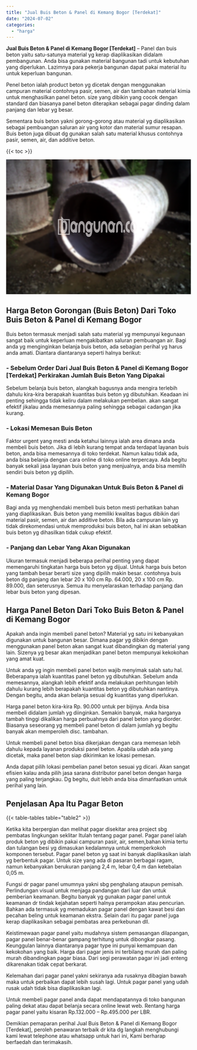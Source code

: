 ```yaml
---
title: "Jual Buis Beton & Panel di Kemang Bogor [Terdekat]"
date: "2024-07-02"
categories: 
  - "harga"
---
```


**Jual Buis Beton & Panel di Kemang Bogor \[Terdekat\]** – Panel dan buis beton yaitu satu-satunya material yg kerap diaplikasikan didalam pembangunan. Anda bisa gunakan material bangunan tadi untuk kebutuhan yang diperlukan. Lazimnya para pekerja bangunan dapat pakai material itu untuk keperluan bangunan.

Penel beton ialah product beton yg dicetak dengan menggunakan campuran material contohnya pasir, semen, air dan tambahan material kimia untuk menghasilkan panel beton. size yang dibikin yang cocok dengan standard dan biasanya panel beton diterapkan sebagai pagar dinding dalam panjang dan lebar yg besar.

Sementara buis beton yakni gorong-gorong atau material yg diaplikasikan sebagai pembuangan saluran air yang kotor dan material sumur resapan. Buis beton juga dibuat dg gunakan salah satu material khusus contohnya pasir, semen, air, dan additive beton.

{{< toc >}}

![Jual Buis Beton & Panel di Kemang Bogor [Terdekat]](/images/jual-panel-buis-beton-murah-35.png)

## Harga Beton Gorongan (Buis Beton) Dari Toko Buis Beton & Panel di Kemang Bogor

Buis beton termasuk menjadi salah satu material yg mempunyai kegunaan sangat baik untuk keperluan mengakibatkan saluran pembuangan air. Bagi anda yg menginginkan belanja buis beton, ada sebagian perihal yg harus anda amati. Diantara diantaranya seperti halnya berikut:

### \- Sebelum Order Dari Jual Buis Beton & Panel di Kemang Bogor \[Terdekat\] Perkirakan Jumlah Buis Beton Yang Dipakai

Sebelum belanja buis beton, alangkah bagusnya anda mengira terlebih dahulu kira-kira berapakah kuantitas buis beton yg dibutuhkan. Keadaan ini penting sehingga tidak keliru dalam melakukan pembelian. akan sangat efektif jikalau anda memesannya paling sehingga sebagai cadangan jika kurang.

### \- Lokasi Memesan Buis Beton

Faktor urgent yang mesti anda ketahui lainnya ialah area dimana anda membeli buis beton. Jika di lebih kurang tempat anda terdapat layanan buis beton, anda bisa memesannya di toko terdekat. Namun kalau tidak ada, anda bisa belanja dengan cara online di toko online terpercaya. Ada begitu banyak sekali jasa layanan buis beton yang menjualnya, anda bisa memilih sendiri buis beton yg dipilih.

### \- Material Dasar Yang Digunakan Untuk Buis Beton & Panel di Kemang Bogor

Bagi anda yg menghendaki membeli buis beton mesti perhatikan bahan yang diaplikasikan. Buis beton yang memiliki kwalitas bagus dibikin dari material pasir, semen, air dan additive beton. Bila ada campuran lain yg tidak direkomendasi untuk memproduksi buis beton, hal ini akan sebabkan buis beton yg dihasilkan tidak cukup efektif.

### \- Panjang dan Lebar Yang Akan Digunakan

Ukuran termasuk menjadi beberapa perihal penting yang dapat memengaruhi tingkatan harga buis beton yg dijual. Untuk harga buis beton yang tambah besar berarti size yang dipilih makin besar. contohnya buis beton dg panjang dan lebar 20 x 100 cm Rp. 64.000, 20 x 100 cm Rp. 89.000, dan seterusnya. Semua itu menyelaraskan terhadap panjang dan lebar buis beton yang dipesan.

## Harga Panel Beton Dari Toko Buis Beton & Panel di Kemang Bogor

Apakah anda ingin membeli panel beton? Material yg satu ini kebanyakan digunakan untuk bangunan besar. Dimana pagar yg dibikin dengan menggunakan panel beton akan sangat kuat dibandingkan dg material yang lain. Sizenya yg besar akan menjadikan panel beton mempunyai kekokohan yang amat kuat.

Untuk anda yg ingin membeli panel beton wajib menyimak salah satu hal. Beberapanya ialah kuantitas panel beton yg dibutuhkan. Sebelum anda memesannya, alangkah lebih efektif anda melakukan perhitungan lebih dahulu kurang lebih berapakah kuantitas beton yg dibutuhkan nantinya. Dengan begitu, anda akan belanja sesuai dg kuantitas yang diperlukan.

Harga panel beton kira-kira Rp. 90.000 untuk per bijinya. Anda bisa membeli didalam jumlah yg diinginkan. Semakin banyak, maka harganya tambah tinggi dikalikan harga perbuahnya dari panel beton yang diorder. Biasanya seseorang yg membeli panel beton di dalam jumlah yg begitu banyak akan memperoleh disc. tambahan.

Untuk membeli panel beton bisa dikerjakan dengan cara memesan lebih dahulu kepada layanan produksi panel beton. Apabila udah ada yang dicetak, maka panel beton siap dikirimkan ke lokasi pemesan.

Anda dapat pilih lokasi pembelian panel beton sesuai yg dicari. Akan sangat efisien kalau anda pilih jasa sarana distributor panel beton dengan harga yang paling terjangkau. Dg begitu, duit lebih anda bisa dimanfaatkan untuk perihal yang lain.

## Penjelasan Apa Itu Pagar Beton

{{< table-tables table="table2" >}}

Ketika kita berpergian dan melihat pagar disekitar area project sbg pembatas lingkungan seklitar Itulah tentang pagar panel. Pagar panel ialah produk beton yg dibikin pakai campuran pasir, air, semen,bahan kimia tertu dan tulangan besi yg dimasukan kedalamnya untuk memperkokoh komponen tersebut. Pagar panel beton yg saat ini banyak diaplikasikan ialah yg berbentuk pagar. Untuk size yang ada di pasaran berbagai ragam, namun kebanyakan berukuran panjang 2,4 m, lebar 0,4 m dan ketebalan 0,05 m.

Fungsi dr pagar panel umumnya yakni sbg penghalang ataupun pemisah. Perlindungan visual untuk menjaga pandangan dari luar dan untuk pemberian keamanan. Begitu banyak yg gunakan pagar panel untuk keamanan dr tindak kejahatan seperti halnya perampokan atau pencurian. Bahkan ada termasuk yg memadukan pagar panel dengan kawat besi dan pecahan beling untuk keamanan ekstra. Selain dari itu pagar panel juga kerap diaplikasikan sebagai pembatas area perkebunan dll.

Keistimewaan pagar panel yaitu mudahnya sistem pemasangan dilapangan, pagar panel benar-benar gampang terhitung untuk dibongkar pasang. Keunggulan lainnya diantaranya pagar type ini punyai kemampuan dan kekokohan yang baik. Harga dari pagar jenis ini terbilang murah dan paling murah dibandingkan pagar biasa. Dari segi perawatan pagar ini jadi enteng dikarenakan tidak cepat berkarat.

Kelemahan dari pagar panel yakni sekiranya ada rusaknya dibagian bawah maka untuk perbaikan dapat lebih susah lagi. Untuk pagar panel yang udah rusak udah tidak bisa diaplikasikan lagi.

Untuk membeli pagar panel anda dapat mendapatannya di toko bangunan paling dekat atau dapat belanja secara online lewat web. Rentang harga pagar panel yaitu kisaran Rp.132.000 – Rp.495.000 per LBR.

Demikian pemaparan perihal Jual Buis Beton & Panel di Kemang Bogor \[Terdekat\], peroleh penawaran terbaik dr kita dg langkah menghubungi kami lewat telephone atau whatsapp untuk hari ini, Kami berharap berfaedah dan terimakasih.
